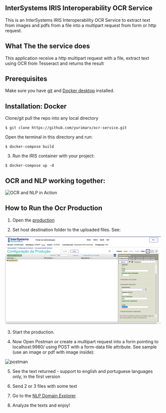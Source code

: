 ## InterSystems IRIS Interoperability OCR Service
This is an InterSystems IRIS Interoperability OCR Service to extract text from images and pdfs from a file into a multipart request from form or http request.

## What The the service does

This application receive a http multipart request with a file, extract text using OCR from Tesseract and returns the result  

## Prerequisites
Make sure you have [git](https://git-scm.com/book/en/v2/Getting-Started-Installing-Git) and [Docker desktop](https://www.docker.com/products/docker-desktop) installed.


## Installation: Docker
Clone/git pull the repo into any local directory

```
$ git clone https://github.com/yurimarx/ocr-service.git
```

Open the terminal in this directory and run:

```
$ docker-compose build
```

3. Run the IRIS container with your project:

```
$ docker-compose up -d
```

## OCR and NLP working together:
<img src="https://github.com/yurimarx/ocr-service/raw/master/nlp2.gif" alt="OCR and NLP in Action">

## How to Run the Ocr Production

1. Open the [production](http://localhost:52773/csp/irisapp/EnsPortal.ProductionConfig.zen?PRODUCTION=dc.ocr.OcrProduction) 

2. Set host destination folder to the uploaded files. See:

<img src="https://github.com/yurimarx/upload-adapter/raw/main/folder.png" alt="folder">

3. Start the production.

4. Now Open Postman or create a multipart request into a form pointing to localhost:9980/ using POST with a form-data file attribute. See sample (use an image or pdf with image inside):
<img src="https://github.com/yurimarx/ocr-service/raw/master/postman.png" alt="postman">

5. See the text returned - support to english and portuguese languages only, in the first version

6. Send 2 or 3 files with some text

7. Go to the [NLP Domain Explorer](http://localhost:52773/csp/IRISAPP/_iKnow.UI.KnowledgePortal.zen?$NAMESPACE=IRISAPP&domain=1)

8. Analyze the texts and enjoy!